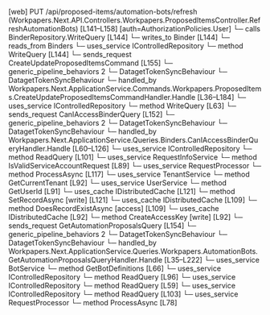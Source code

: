 [web] PUT /api/proposed-items/automation-bots/refresh  (Workpapers.Next.API.Controllers.Workpapers.ProposedItemsController.RefreshAutomationBots)  [L141–L158] [auth=AuthorizationPolicies.User]
  └─ calls BinderRepository.WriteQuery [L144]
  └─ writes_to Binder [L144]
    └─ reads_from Binders
  └─ uses_service IControlledRepository<Binder>
    └─ method WriteQuery [L144]
  └─ sends_request CreateUpdateProposedItemsCommand [L155]
    └─ generic_pipeline_behaviors 2
      └─ DatagetTokenSyncBehaviour
      └─ DatagetTokenSyncBehaviour
    └─ handled_by Workpapers.Next.ApplicationService.Commands.Workpapers.ProposedItems.CreateUpdateProposedItemsCommandHandler.Handle [L36–L184]
      └─ uses_service IControlledRepository<ProposedItem>
        └─ method WriteQuery [L63]
  └─ sends_request CanIAccessBinderQuery [L152]
    └─ generic_pipeline_behaviors 2
      └─ DatagetTokenSyncBehaviour
      └─ DatagetTokenSyncBehaviour
    └─ handled_by Workpapers.Next.ApplicationService.Queries.Binders.CanIAccessBinderQueryHandler.Handle [L60–L126]
      └─ uses_service IControlledRepository<Binder>
        └─ method ReadQuery [L101]
      └─ uses_service RequestInfoService
        └─ method IsValidServiceAccountRequest [L89]
      └─ uses_service RequestProcessor
        └─ method ProcessAsync [L117]
      └─ uses_service TenantService
        └─ method GetCurrentTenant [L92]
      └─ uses_service UserService
        └─ method GetUserId [L91]
      └─ uses_cache IDistributedCache [L121]
        └─ method SetRecordAsync [write] [L121]
      └─ uses_cache IDistributedCache [L109]
        └─ method DoesRecordExistAsync [access] [L109]
      └─ uses_cache IDistributedCache [L92]
        └─ method CreateAccessKey [write] [L92]
  └─ sends_request GetAutomationProposalsQuery [L154]
    └─ generic_pipeline_behaviors 2
      └─ DatagetTokenSyncBehaviour
      └─ DatagetTokenSyncBehaviour
    └─ handled_by Workpapers.Next.ApplicationService.Queries.Workpapers.AutomationBots.GetAutomationProposalsQueryHandler.Handle [L35–L222]
      └─ uses_service BotService
        └─ method GetBotDefinitions [L66]
      └─ uses_service IControlledRepository<AutomationRun>
        └─ method ReadQuery [L96]
      └─ uses_service IControlledRepository<Binder>
        └─ method ReadQuery [L59]
      └─ uses_service IControlledRepository<SourceAccount>
        └─ method ReadQuery [L103]
      └─ uses_service RequestProcessor
        └─ method ProcessAsync [L78]

